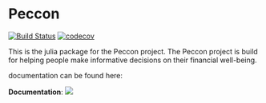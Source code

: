 # Peccon
[![Build Status](https://github.com/korilium/Peccon.jl/actions/workflows/CI.yml/badge.svg?branch=master)](https://github.com/korilium/Peccon.jl/actions/workflows/CI.yml?query=branch%3Amaster) [![codecov](https://codecov.io/github/korilium/Peccon.jl/branch/master/graph/badge.svg?token=6CUZELLTR2)](https://codecov.io/github/korilium/Peccon.jl) 


This is the julia package for the Peccon project. The Peccon project is build for helping people make informative decisions on their financial well-being. 

documentation can be found here:

**Documentation**: [![][docs-latest-img]][docs-latest-url]

[docs-latest-img]: https://img.shields.io/badge/docs-latest-blue.svg
[docs-latest-url]: https://korilium.github.io/Peccon.jl/index.html



